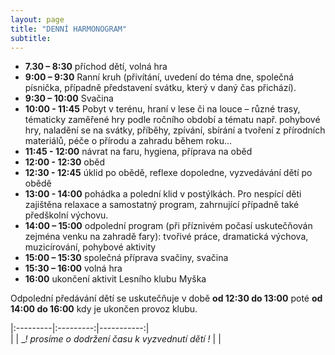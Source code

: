 ```yaml
---
layout: page
title: "DENNÍ HARMONOGRAM"
subtitle:  
---
```



- __7.30 – 8:30__ příchod dětí, volná hra
- __9:00 – 9:30__ Ranní kruh (přivítání, uvedení do téma dne, společná písnička, případně představení svátku, který v daný čas přichází).
- __9:30 – 10:00__ Svačina
- __10:00 - 11:45__ Pobyt v terénu, hraní v lese či na louce – různé trasy, tématicky zaměřené hry podle ročního období a tématu např. pohybové hry, naladění se na svátky, příběhy, zpívání, sbírání a tvoření z přírodních materiálů, péče o přírodu a zahradu během roku…
- __11:45 - 12:00__ návrat na faru, hygiena, příprava na oběd
- __12:00 - 12:30__ oběd
- __12:30 - 12:45__ úklid po obědě, reflexe dopoledne, vyzvedávání dětí po obědě
- __13:00 - 14:00__ pohádka a polední klid v postýlkách. Pro nespící děti zajištěna relaxace a samostatný program, zahrnující případně také předškolní výchovu.
- __14:00 – 15:00__ odpolední program (při příznivém počasí uskutečňován zejména venku na zahradě fary): tvořivé práce, dramatická výchova, muzicírování, pohybové aktivity
- __15:00 – 15:30__ společná příprava svačiny, svačina
- __15:30 – 16:00__ volná hra
- __16:00__ ukončení aktivit Lesního klubu Myška

  

Odpolední předávání dětí se uskutečňuje v době __od 12:30 do 13:00__  poté __od 14:00 do 16:00__ kdy je ukončen provoz klubu.

|:---------|:---------:|-----------:|  
| | __! prosíme o dodržení času k vyzvednutí dětí !_ | | 
